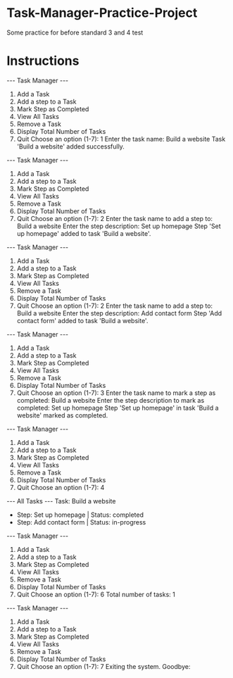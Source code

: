 # Task-Manager-Practice-Project
Some practice for before standard 3 and 4 test


# Instructions

--- Task Manager ---
1. Add a Task
2. Add a step to a Task
3. Mark Step as Completed 
4. View All Tasks
5. Remove a Task
6. Display Total Number of Tasks
7. Quit
Choose an option (1-7): 1
Enter the task name: Build a website
Task 'Build a website' added successfully.



--- Task Manager ---
1. Add a Task
2. Add a step to a Task
3. Mark Step as Completed 
4. View All Tasks
5. Remove a Task
6. Display Total Number of Tasks
7. Quit
Choose an option (1-7): 2
Enter the task name to add a step to: Build a website
Enter the step description: Set up homepage
Step 'Set up homepage' added to task 'Build a website'.



--- Task Manager ---
1. Add a Task
2. Add a step to a Task
3. Mark Step as Completed 
4. View All Tasks
5. Remove a Task
6. Display Total Number of Tasks
7. Quit
Choose an option (1-7): 2
Enter the task name to add a step to: Build a website
Enter the step description: Add contact form
Step 'Add contact form' added to task 'Build a website'.



--- Task Manager ---
1. Add a Task
2. Add a step to a Task
3. Mark Step as Completed 
4. View All Tasks
5. Remove a Task
6. Display Total Number of Tasks
7. Quit
Choose an option (1-7): 3
Enter the task name to mark a step as completed: Build a website
Enter the step description to mark as completed: Set up homepage
Step 'Set up homepage' in task 'Build a website' marked as completed.


--- Task Manager ---
1. Add a Task
2. Add a step to a Task
3. Mark Step as Completed 
4. View All Tasks
5. Remove a Task
6. Display Total Number of Tasks
7. Quit
Choose an option (1-7): 4


--- All Tasks ---
Task: Build a website
 - Step: Set up homepage | Status: completed
 - Step: Add contact form | Status: in-progress


--- Task Manager ---
1. Add a Task
2. Add a step to a Task
3. Mark Step as Completed 
4. View All Tasks
5. Remove a Task
6. Display Total Number of Tasks
7. Quit
Choose an option (1-7): 6
Total number of tasks: 1


--- Task Manager ---
1. Add a Task
2. Add a step to a Task
3. Mark Step as Completed 
4. View All Tasks
5. Remove a Task
6. Display Total Number of Tasks
7. Quit
Choose an option (1-7): 7
Exiting the system. Goodbye:










